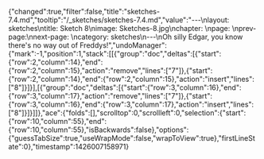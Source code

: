 {"changed":true,"filter":false,"title":"sketches-7.4.md","tooltip":"/_sketches/sketches-7.4.md","value":"---\nlayout: sketches\ntitle: Sketch 8\nimage: Sketches-8.jpg\nchapter: \npage: \nprev-page:\nnext-page: \ncategory: sketches\n---\nOh silly Edgar, you know there's no way out of Freddys!","undoManager":{"mark":-1,"position":1,"stack":[[{"group":"doc","deltas":[{"start":{"row":2,"column":14},"end":{"row":2,"column":15},"action":"remove","lines":["7"]},{"start":{"row":2,"column":14},"end":{"row":2,"column":15},"action":"insert","lines":["8"]}]}],[{"group":"doc","deltas":[{"start":{"row":3,"column":16},"end":{"row":3,"column":17},"action":"remove","lines":["7"]},{"start":{"row":3,"column":16},"end":{"row":3,"column":17},"action":"insert","lines":["8"]}]}]]},"ace":{"folds":[],"scrolltop":0,"scrollleft":0,"selection":{"start":{"row":10,"column":55},"end":{"row":10,"column":55},"isBackwards":false},"options":{"guessTabSize":true,"useWrapMode":false,"wrapToView":true},"firstLineState":0},"timestamp":1426007158971}